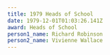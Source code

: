 ```yaml
---
title: 1979 Heads of School
date: 1979-12-01T01:03:26.141Z
award: Heads of School
person1_name: Richard Robinson
person2_name: Vivienne Wallace
---
```


